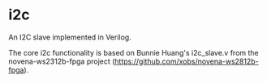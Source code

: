 i2c
===

An I2C slave implemented in Verilog.

The core i2c functionality is based on Bunnie Huang's i2c_slave.v from the
novena-ws2312b-fpga project (https://github.com/xobs/novena-ws2812b-fpga).
